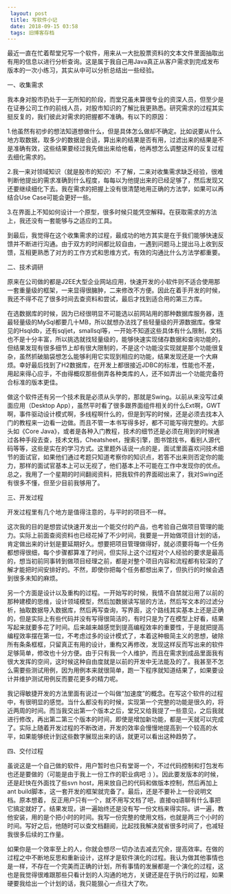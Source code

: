 ```yaml
---
 layout: post
 title: 写软件小记
 date: 2018-09-15 03:58
 tags: 旧博客存档
---
```

最近一直在忙着帮堂兄写一个软件，用来从一大批股票资料的文本文件里面抽取出有用的信息以进行分析查询。这是属于我自己用Java真正从客户需求到完成发布版本的一次小练习，其实从中可以分析总结出一些经验。

一、收集需求

我本身对股市扔处于一无所知的阶段，而堂兄虽未算很专业的资深人员，但至少是在证券公司工作的前线人员，对股市知识的了解比我更熟悉。研究需求的过程其实挺反复的，我们彼此对需求的把握都不准确。有以下的原因：

1.他虽然有初步的想法知道想做什么，但是具体怎么做却不确定。比如说要从什么地方取数据，取多少的数据是合适，算出来的结果是否有用，过滤出来的结果是不是准确有效，这些结果要经过我先做出来给他看，他再想怎么调整这样的反复过程去细化需求的。

2.我一来对领域知识（就是股市的知识）不了解，二来对收集需求缺乏经验，很难判断他提出的需求准确到什么程度，每每以为他提出来的已经足够了，然后发现又还要继续细化下去。我在需求的把握上没有很清楚地用正确的方法学，如果可以再结合Use
Case可能会更好一些。

3.在界面上不知如何设计一个原型，很多时候只能凭空解释。在获取需求的方法上，我还没有一套能够与之适应的工具。

到最后，我觉得在这个收集需求的过程，最成功的地方其实是在于我们能够快速反馈并不断进行沟通。由于双方的时间都比较自由，一遇到问题马上提出马上收到反馈，互相更熟悉了对方的工作方式和思维方式，有效的沟通比什么方法学都重要。

二、技术调研

原来在公司做的都是J2EE大型企业网站应用，快速开发的小软件则不适合使用那一套重量级的框架，一来显得很臃肿，二来修改不方便。因此在着手开发的时候，我还不得不花了很多时间去查资料和尝试，最后才找到适合用的第三方库。

在选数据库的时候，因为已经很明显不可能选以前网站用的那种数据库服务器，连最轻量级的MySql都要几十MB，所以就想办法找了些轻量级的开源数据库。像常见的Hsqldb，还有sqljet，smallsql等，一开始不知道这些具体有什么限制，文档也不是十分丰富，所以挑选就找轻量级的，能够快速实现储存数据和查询功能的，但结果发现有很多细节上却有很大限制的，不是这个功能没实现就是那个功能很复杂，虽然抓破脑袋想怎么能够利用它实现到相应的功能，结果发现还是一个大麻烦。幸好最后找到了H2数据库，在开发上都很接近JDBC的标准，性能也不差，用起来得心应手，不由得概叹那些倒弄各种类库的人，还不如弄出一个功能完备符合标准的版本更佳。

做这个软件还有另一个技术我是必须从头学的，那就是Swing。以前从来没写过桌面应用（Desktop
App），虽然平时看了很多跟界面组件相关的什么Ext啊，GWT啊，事件驱动设计模式啊，多线程啊什么的，但是到写的时候，还是必须去找本入门的教程来一边看一边做。而且不管一本书写得多好，都不可能写得完整的。大部头如《Core
Java》，或者是各种入门教程，技术的细节还是必须在用到的时候通过各种手段去查，技术文档，Cheatsheet，搜索引擎，图书馆找书，看别人源代码等等，这些是实在的学习方式。这里题外话说一点的是，面试里面喜欢问技术细节的面试官，如果他们通过考题只知道考察你的知识点，若答不出来则否定你的能力，那样的面试官基本上可以无视了，他们基本上不可能在工作中发现你的优点。总之，我用了一个星期的时间翻阅资料，把我软件的界面砌出来了，我对Swing还有很多不懂，但至少目前我够用了。

三、开发过程

开发过程里有几个地方是值得注意的，与平时的项目不一样。

这次我的目的是想尝试快速开发出一个能交付的产品，也考验自己做项目管理的能力。实际上前面查阅资料也已经花掉了不少时间，我要是一开始做项目计划的话，肯定做出来的计划是要延期好久。想要把项目管理做得好，就必须要将每一个任务都想得很细，每个步骤都算准了时间，但实际上这个过程对个人经验的要求是最高的，想当初前同事转到做项目经理之前，都是对整个项目内容和流程都有较深的了解才能把时间安排好的。不然，即使你把每个任务都想出来了，但执行的时候会遇到很多未知的麻烦。

另一个方面是设计以及重构的过程。一开始写的时候，我情不自禁就沿用了以前的那种建模的思维，设计领域模型，然后加数据读写层的方法，然后写文本的过滤分析，抽取数据导入数据库，然后再写查询，写界面，这个路线其实基本上还是正确的，但是实际上有些代码并没有写得很简洁的，有时只是为了在模型上好看，结果写起来就要多花了时间。后来越来越感觉到提高编程效率的重要性，于是就把提高编程效率摆在第一位，不考虑过多的设计模式了，本着这种极简主义的思想，破除所有条条框框，只留真正有用的设计，重构又再修改，发现这样反而写出来的软件足够简单，修改也十分方便。由于只有我一个人维护，而且在需求到成品里面我有很大发挥的空间，这时候这种自由度就是以前的开发中无法能及的了。我甚至不怎么需要些测试用例，因为用例本来就很简单，跑一下程序就知道结果了，如果要设计并维护测试用例反而要花更多的精力呢。

我记得敏捷开发的方法里面有说过一个叫做“加速度”的概念。在写这个软件的过程中，有很明显的感觉。当什么都没有的时候，实现第一个完整的功能是很久的，将近两周的时间。而当我交出第一个版本之后，堂兄又给我提了一些意见，之后我就进行修改，再出第二第三个版本的时间，即使是增加新功能，都是一天就可以完成了。实际上随着开发过程的不断改进，开发的效率会慢慢地提高到一个较高的水平，如果能够统计到这些数字展现出来的话，就更可以看出这种趋势了。

四、交付过程

虽说这是一个自己做的软件，用户暂时也只有堂哥一个，不过代码控制和打包发布也还是要做的（可能是由于我上一份工作的职业病吧 :)
）。因此要发版本的时候，还是赶快在外面找了些svn host，用来放自己的代码和做版本控制，然后再加上ant
build脚本，这一套开发的框架就完备了。最后，还是不要补上一份说明文档。原本想着，
反正用户只有一个，就不用写文档了吧，直接qq语聊有什么事把它搞定就好了。结果发现，讲一遍始终还是没有写一份文档来得实际。讲一遍，教他安装，用的是个把小时的时间。我写一份完整的使用文档，也就是两三个小时的时间。写好之后，他随时可以查文档翻阅，比起找我解决就省很多时间了，也减轻我很多后续的工作量。

如果你是一个效率至上的人，你就会想尽一切办法去减去冗余，提高效率。在做的过程之中不断地反思和重新设计，这样才是软件演化的过程。我认为做其他事情也是一样，不存在一个完美而正确的计划，所有事情的发展都是一个演化的过程，这也是我觉得很难跟那些只看计划的人沟通的地方，关键还是在于执行的过程，如果硬要我给出一个计划的话，我只能狠心一点往大了吹。


